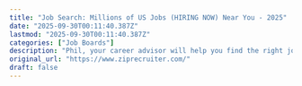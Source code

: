 ```yaml
---
title: "Job Search: Millions of US Jobs (HIRING NOW) Near You - 2025"
date: "2025-09-30T00:11:40.387Z"
lastmod: "2025-09-30T00:11:40.387Z"
categories: ["Job Boards"]
description: "Phil, your career advisor will help you find the right job opening from companies hiring in the US. Find job postings near you &amp; 1-click apply to get hired."
original_url: "https://www.ziprecruiter.com/"
draft: false
---
```

